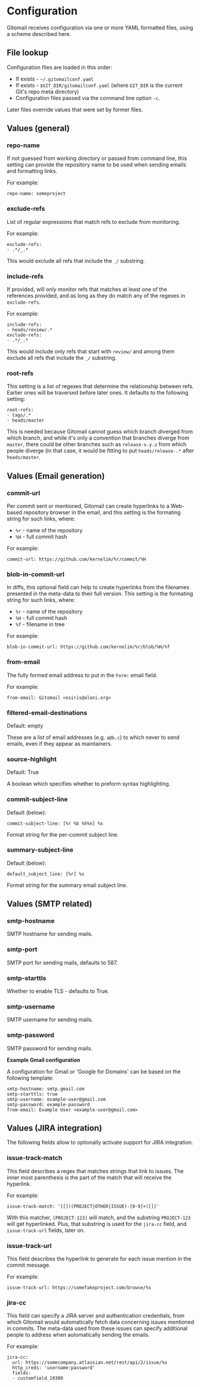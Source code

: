 # Configuration

Gitomail receives configuration via one or more YAML formatted files, using a scheme described here.

## File lookup

Configuration files are loaded in this order:

* If exists - `~/.gitomailconf.yaml`
* If exists - `$GIT_DIR/gitomailconf.yaml` (where `GIT_DIR` is the current Git's repo meta directory)
* Configuration files passed via the command line option `-c`.

Later files override values that were set by former files.

## Values (general)

### repo-name

If not guessed from working directory or passed from command line, this setting
can provide the repository name to be used when sending emails and formatting links.

For example:

```no-highlight
repo-name: someproject
```

### exclude-refs

List of regular expressions that match refs to exclude from monitoring.

For example:

```no-highlight
exclude-refs:
- .*/_.*
```

This would exclude all refs that include the `_/` substring.

### include-refs

If provided, will only monitor refs that matches at least one of the references
provided, and as long as they do match any of the regexes in `exclude-refs`.

For example:

```no-highlight
include-refs:
- heads/review/.*
exclude-refs:
- .*/_.*
```

This would include only refs that start with `review/` and among them
exclude all refs that include the `_/` substring.

### root-refs

This setting is a list of regexes that determine the relationship between refs.
Earlier ones will be traversed before later ones. It defaults to the following setting:

```no-highlight
root-refs:
- tags/.*
- heads/master
```

This is needed because Gitomail cannot guess which branch diverged from which branch,
and while it's only a convention that branches diverge from `master`, there could be
other branches such as `release-x.y.z` from which people diverge (in that case, it
would be fitting to put `heads/release-.*` after `heads/master`.

## Values (Email generation)

### commit-url

Per commit sent or mentioned, Gitomail can create hyperlinks to a Web-based repository
browser in the email, and this setting is the formating string for such links, where:

* `%r` - name of the repository
* `%H` - full commit hash

For example:

```no-highlight
commit-url: https://github.com/kernelim/%r/commit/%H
```

### blob-in-commit-url

In diffs, this optional field can help to create hyperlinks from the filenames presented
in the meta-data to their full version. This setting is the formating string for such links,
where:

* `%r` - name of the repository
* `%H` - full commit hash
* `%f` - filename in tree

For example:

```no-highlight
blob-in-commit-url: https://github.com/kernelim/%r/blob/%H/%f
```

### from-email

The fully formed email address to put in the `Form:` email field.

For example:

```no-highlight
from-email: Gitomail <osiris@aloni.org>
```

### filtered-email-destinations

Default: empty

These are a list of email addresses (e.g. `a@b.c`) to which never to send emails, even
if they appear as maintainers.

### source-highlight

Default: True

A boolean which specifies whether to preform syntax highlighting.

### commit-subject-line

Default (below):

```
commit-subject-line: [%r %b %h%n] %s
```

Format string for the per-commit subject line.


### summary-subject-line

Default (below):

```
default_subject_line: [%r] %s
```

Format string for the summary email subject line.

## Values (SMTP related)

### smtp-hostname

SMTP hostname for sending mails.

### smtp-port

SMTP port for sending mails, defaults to 587.

### smtp-starttls

Whether to enable TLS - defaults to True.

### smtp-username

SMTP username for sending mails.

### smtp-password

SMTP password for sending mails.

__Example Gmail configuration__

A configuration for Gmail or 'Google for Domains' can be based on the following template:

```no-highlight
smtp-hostname: smtp.gmail.com
smtp-starttls: true
smtp-username: example-user@gmail.com
smtp-password: example-password
from-email: Example User <example-user@gmail.com>
```

## Values (JIRA integration)

The following fields allow to optionally activate support for JIRA integration.

### issue-track-match

This field describes a regex that matches strings that link to issues. The inner
most parenthesis is the part of the match that will receive the hyperlink.

For example:

```no-highlight
issue-track-match: '[[]((PROJECT|OTHER|ISSUE)-[0-9]+)[]]'
```

With this matcher, `[PROJECT-123]` will match, and the substring `PROJECT-123`
will get hyperlinked. Plus, that substring is used for the `jira-cc` field,
and `issue-track-url` fields, later on.

### issue-track-url

This field describes the hyperlink to generate for each issue mention in the
commit message.

For example:

```no-highlight
issue-track-url: https://somefakeproject.com/browse/%s
```

### jira-cc

This field can specify a JIRA server and authentication credentials, from which
Gitomail would automatically fetch data concerning issues mentioned in commits. The
meta-data used from these issues can specify additional people to address when
automatically sending the emails.

For example:

```no-highlight
jira-cc:
  url: https://somecompany.atlassian.net/rest/api/2/issue/%s
  http_creds: 'username:password'
  fields:
  - customfield_10300
```
